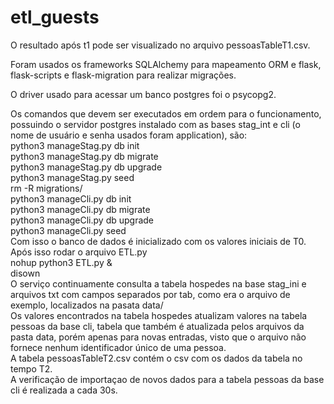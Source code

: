 # etl_guests

O resultado após t1 pode ser visualizado no arquivo pessoasTableT1.csv.

Foram usados os frameworks SQLAlchemy para mapeamento ORM e flask, flask-scripts e flask-migration para realizar migrações.

O driver usado para acessar um banco postgres foi o psycopg2.

Os comandos que devem ser executados em ordem para o funcionamento, possuindo o servidor postgres instalado com as bases stag_int e cli (o nome de usuário e senha usados foram application), são:
<br/>
python3 manageStag.py db init
<br/>
python3 manageStag.py db migrate
<br/>
python3 manageStag.py db upgrade
<br/>
python3 manageStag.py seed
<br/>
rm -R migrations/
<br/>
python3 manageCli.py db init
<br/>
python3 manageCli.py db migrate
<br/>
python3 manageCli.py db upgrade
<br/>
python3 manageCli.py seed
<br/>
Com isso o banco de dados é inicializado com os valores iniciais de T0.
<br/>
Após isso rodar o arquivo ETL.py
<br/>
nohup python3 ETL.py &
<br/>
disown
<br/>
O serviço continuamente consulta a tabela hospedes na base stag_ini e arquivos txt com campos separados por tab, como era o arquivo de exemplo, localizados na pasata data/
<br/>
Os valores encontrados na tabela hospedes atualizam valores na tabela pessoas da base cli, tabela que também é atualizada pelos arquivos da pasta data, porém apenas para novas entradas, visto que o arquivo não fornece nenhum identificador único de uma pessoa.
<br/>
A tabela pessoasTableT2.csv contém o csv com os dados da tabela no tempo T2.
<br/>
A verificação de importaçao de novos dados para a tabela pessoas da base cli é realizada a cada 30s.
